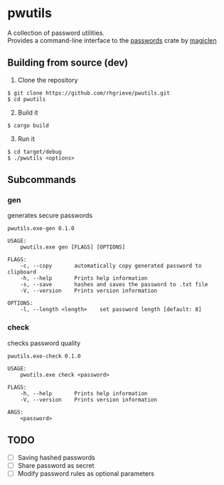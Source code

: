 # pwutils

A collection of password utilities.  
Provides a command-line interface to the [passwords](https://crates.io/crates/passwords) crate by [magiclen](https://github.com/magiclen)

## Building from source (dev)

1. Clone the repository 
```shell
$ git clone https://github.com/rhgrieve/pwutils.git
$ cd pwutils
```
2. Build it 
```shell
$ cargo build
```

3. Run it 
```shell
$ cd target/debug
$ ./pwutils <options>
```

## Subcommands

### gen
generates secure passwords

```shell
pwutils.exe-gen 0.1.0

USAGE:
    pwutils.exe gen [FLAGS] [OPTIONS]

FLAGS:
    -c, --copy       automatically copy generated password to clipboard
    -h, --help       Prints help information
    -s, --save       hashes and saves the password to .txt file
    -V, --version    Prints version information

OPTIONS:
    -l, --length <length>    set password length [default: 8]
```

### check
checks password quality

```shell
pwutils.exe-check 0.1.0

USAGE:
    pwutils.exe check <password>

FLAGS:
    -h, --help       Prints help information
    -V, --version    Prints version information

ARGS:
    <password>
```

## TODO

- [ ] Saving hashed passwords
- [ ] Share password as secret
- [ ] Modify password rules as optional parameters
